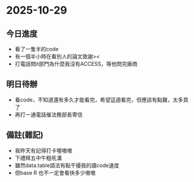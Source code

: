 # 2025-10-29

## 今日進度
- 看了一隻半的code
- 有一個半小時在看別人的論文致謝><
- 打電話問it部門為什麼我沒有ACCESS，等他問完廠商

## 明日待辦
- 看code，不知道還有多久才能看完，希望這週看完，但應該有點難，太多頁了
- 再打一通電話催法務部長寄信

## 備註(雜記)
- 我昨天有記得打卡喔嗷嗷
- 下禮拜五中午粗吼溝
- 雖然data.table語法有點干擾我的讀code速度
- 但base R 也不一定會看快多少嗷嗷
